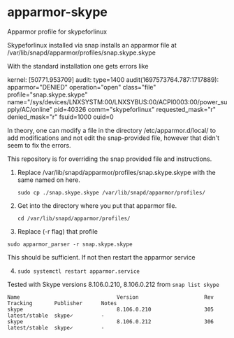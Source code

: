 # apparmor-skype
Apparmor profile for skypeforlinux

Skypeforlinux installed via snap installs an apparmor file at 
/var/lib/snapd/apparmor/profiles/snap.skype.skype

With the standard installation one gets errors like

 kernel: [50771.953709] audit: type=1400 audit(1697573764.787:1717889): apparmor="DENIED" operation="open" class="file" profile="snap.skype.skype" name="/sys/devices/LNXSYSTM:00/LNXSYBUS:00/ACPI0003:00/power_supply/AC/online" pid=40326 comm="skypeforlinux" requested_mask="r" denied_mask="r" fsuid=1000 ouid=0

In theory, one can modify a file in the directory /etc/apparmor.d/local/ to add modifications and not edit the snap-provided file, however that didn't seem to fix
the errors. 

This repository is for overriding the snap provided file and instructions.

1. Replace /var/lib/snapd/apparmor/profiles/snap.skype.skype with the same named on here. 

   `sudo cp ./snap.skype.skype /var/lib/snapd/apparmor/profiles/`
2. Get into the directory where you put that apparmor file. 

   `cd /var/lib/snapd/apparmor/profiles/`
3. Replace (-r flag) that profile 

  `sudo apparmor_parser -r snap.skype.skype`

This should be sufficient. If not then restart the apparmor service

4. `sudo systemctl restart apparmor.service`

Tested with Skype versions 8.106.0.210, 8.106.0.212 from `snap list skype`

```
Name                               Version                     Rev    Tracking       Publisher      Notes
skype                              8.106.0.210                 305    latest/stable  skype✓         -
skype                              8.106.0.212                 306    latest/stable  skype✓         -
```
